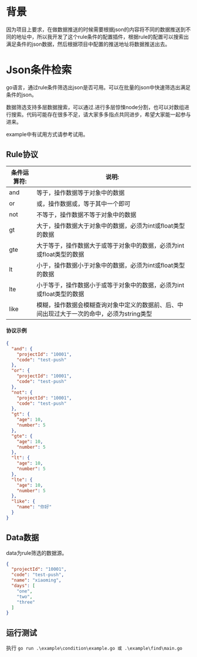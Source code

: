 # 背景
因为项目上要求，在做数据推送的时候需要根据json的内容将不同的数据推送到不同的地址中，所以我开发了这个rule条件的配置插件，根据rule的配置可以搜索出满足条件的json数据，然后根据项目中配置的推送地址将数据推送出去。

# Json条件检索

go语言，通过rule条件筛选出json是否可用。可以在批量的json中快速筛选出满足条件的json。

数据筛选支持多层数据搜索，可以通过.进行多层惊悚node分割，也可以对数组进行搜索。代码可能存在很多不足，请大家多多指点共同进步，希望大家能一起参与进来。

example中有试用方式请参考试用。

## Rule协议

| 条件运算符:          | 说明:          |
| ----------------- | ----------------- |
| and | 等于，操作数据等于对象中的数据 |
| or | 或，操作数据或，等于其中一个即可 |
| not | 不等于，操作数据不等于对象中的数据 |
| gt | 大于，操作数据大于对象中的数据，必须为int或float类型的数据 |
| gte | 大于等于，操作数据大于或等于对象中的数据，必须为int或float类型的数据 |
| lt | 小于，操作数据小于对象中的数据，必须为int或float类型的数据 |
| lte | 小于等于，操作数据小于或等于对象中的数据，必须为int或float类型的数据 |
| like | 模糊，操作数据会模糊查询对象中定义的数据前、后、中间出现过大于一次的命中，必须为string类型 |

#### 协议示例

```json
{
  "and": {
    "projectId": "10001",
    "code": "test-push"
  },
  "or": {
    "projectId": "10001",
    "code": "test-push"
  },
  "not": {
    "projectId": "10001",
    "code": "test-push"
  },
  "gt": {
    "age": 10,
    "number": 5
  },
  "gte": {
    "age": 10,
    "number": 5
  },
  "lt": {
    "age": 10,
    "number": 5
  },
  "lte": {
    "age": 10,
    "number": 5
  },
  "like": {
    "name": "你好"
  }
}
```

## Data数据

data为rule筛选的数据源。
```json
{
  "projectId": "10001",
  "code": "test-push",
  "name": "xiaoming",
  "days": [
    "one",
    "two",
    "three"
  ]
}
```

## 运行测试

执行 `go run .\example\condition\example.go 或 .\example\find\main.go`